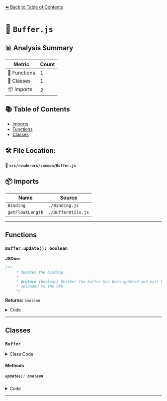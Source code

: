 [⬅️ Back to Table of Contents](../../../index.md)

# 📄 `Buffer.js`

## 📊 Analysis Summary

| Metric | Count |
|--------|-------|
| 🔧 Functions | 1 |
| 🧱 Classes | 1 |
| 📦 Imports | 2 |

## 📚 Table of Contents

- [Imports](#imports)
- [Functions](#functions)
- [Classes](#classes)

## 🛠️ File Location:
📂 **`src/renderers/common/Buffer.js`**

## 📦 Imports

| Name | Source |
|------|--------|
| `Binding` | `./Binding.js` |
| `getFloatLength` | `./BufferUtils.js` |


---

## Functions

### `Buffer.update(): boolean`

**JSDoc:**
```typescript
/**
	 * Updates the binding.
	 *
	 * @return {boolean} Whether the buffer has been updated and must be
	 * uploaded to the GPU.
	 */
```

**Returns:** `boolean`

<details><summary>Code</summary>

```typescript
update() {

		return true;

	}
```
</details>


---

## Classes

### `Buffer`

<details><summary>Class Code</summary>

```ts
class Buffer extends Binding {

	/**
	 * Constructs a new buffer.
	 *
	 * @param {string} name - The buffer's name.
	 * @param {TypedArray} [buffer=null] - The buffer.
	 */
	constructor( name, buffer = null ) {

		super( name );

		/**
		 * This flag can be used for type testing.
		 *
		 * @type {boolean}
		 * @readonly
		 * @default true
		 */
		this.isBuffer = true;

		/**
		 * The bytes per element.
		 *
		 * @type {number}
		 */
		this.bytesPerElement = Float32Array.BYTES_PER_ELEMENT;

		/**
		 * A reference to the internal buffer.
		 *
		 * @private
		 * @type {TypedArray}
		 */
		this._buffer = buffer;

	}

	/**
	 * The buffer's byte length.
	 *
	 * @type {number}
	 * @readonly
	 */
	get byteLength() {

		return getFloatLength( this._buffer.byteLength );

	}

	/**
	 * A reference to the internal buffer.
	 *
	 * @type {Float32Array}
	 * @readonly
	 */
	get buffer() {

		return this._buffer;

	}

	/**
	 * Updates the binding.
	 *
	 * @return {boolean} Whether the buffer has been updated and must be
	 * uploaded to the GPU.
	 */
	update() {

		return true;

	}

}
```
</details>

#### Methods

##### `update(): boolean`

<details><summary>Code</summary>

```ts
update() {

		return true;

	}
```
</details>


---